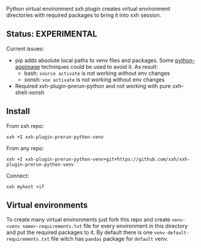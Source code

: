 Python virtual environment xxh plugin creates virtual environment directories with required packages to bring it into xxh session.

## Status: EXPERIMENTAL
Current issues:
* pip adds absolute local paths to venv files and packages. Some [python-appimage](https://github.com/niess/python-appimage/) techniques could be used to avoid it. As result:
    * bash: `source activate` is not working without env changes
    * xonsh: `vox activate` is not working without env changes
* Required xxh-plugin-prerun-python and not working with pure xxh-shell-xonsh 

## Install
From xxh repo:
```
xxh +I xxh-plugin-prerun-python-venv
```
From any repo:
```
xxh +I xxh-plugin-prerun-python-venv+git+https://github.com/xxh/xxh-plugin-prerun-python-venv
```    
Connect:
```
xxh myhost +if
```
 
## Virtual environments
To create many virtual environments just fork this repo and create `venv-<venv name>-requirements.txt` file 
for every environment in this directory and put the required packages to it.
By default there is one `venv-default-requirements.txt` file witch has `pandas` package for `default` venv. 